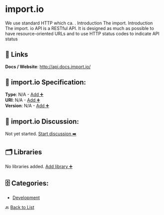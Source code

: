 # import.io

We use standard HTTP which ca. .  Introduction The import. Introduction The import. io API is a RESTful API. It is designed as much as possible to have resource-oriented URLs and to use HTTP status codes to indicate API status

##  🔗 Links
**Docs / Website**: http://api.docs.import.io/

## 🧬 import.io Specification:
**Type**: N/A - [Add ➕](https://github.com/apis-list/apis-list/edit/main/apis.yaml#L23437)  
**URI**: N/A - [Add ➕](https://github.com/apis-list/apis-list/edit/main/apis.yaml#L23437)  
**Version**: N/A - [Add ➕](https://github.com/apis-list/apis-list/edit/main/apis.yaml#L23437)

## 💬 import.io Discussion:
Not yet started. [Start discussion ➡️](https://github.com/apis-list/apis-list/discussions/new)

## 🗂️ Libraries

No libraries added. [Add library ➕](https://github.com/apis-list/apis-list/edit/main/apis.yaml#L23437)    


## 🗄️ Categories:
- [Development](https://github.com/apis-list/apis-list#development-)

🔙  [Back to List](https://github.com/apis-list/apis-list)

